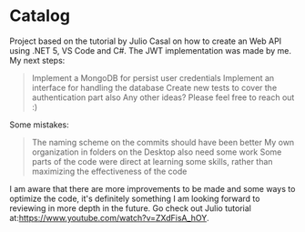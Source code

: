 # Catalog
Project based on the tutorial by Julio Casal on how to create an Web API using .NET 5, VS Code and C#. 
The JWT implementation was made by me.
My next steps:
>Implement a MongoDB for persist user credentials
>Implement an interface for handling the database
>Create new tests to cover the authentication part also
>Any other ideas? Please feel free to reach out :)
 
Some mistakes:
>The naming scheme on the commits should have been better
>My own organization in folders on the Desktop also need some work
>Some parts of the code were direct at learning some skills, rather than maximizing the effectiveness of the code
 
 
I am aware that there are more improvements to be made and some ways to optimize the code, it's definitely something I am looking forward to reviewing in more depth in the future.
Go check out Julio tutorial at:https://www.youtube.com/watch?v=ZXdFisA_hOY.
